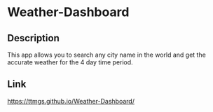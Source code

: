 # Weather-Dashboard

## Description
This app allows you to search any city name in the world and get the accurate weather for the 4 day time period.

## Link
https://ttmgs.github.io/Weather-Dashboard/
